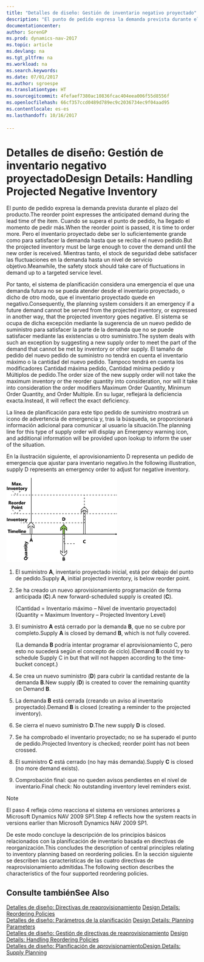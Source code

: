 ```yaml
---
title: "Detalles de diseño: Gestión de inventario negativo proyectado"
description: "El punto de pedido expresa la demanda prevista durante el plazo del producto. Cuando se supera el punto de pedido, ha llegado el momento de pedir más. Pero el inventario proyectado debe ser lo suficientemente grande como para satisfacer la demanda hasta que se reciba el nuevo pedido. Mientras tanto, el stock de seguridad debe satisfacer las fluctuaciones en la demanda hasta un nivel de servicio objetivo."
documentationcenter: 
author: SorenGP
ms.prod: dynamics-nav-2017
ms.topic: article
ms.devlang: na
ms.tgt_pltfrm: na
ms.workload: na
ms.search.keywords: 
ms.date: 07/01/2017
ms.author: sgroespe
ms.translationtype: HT
ms.sourcegitcommit: 4fefaef7380ac10836fcac404eea006f55d8556f
ms.openlocfilehash: 66cf357ccd0489d789ec9c2036734ec9f04aad95
ms.contentlocale: es-es
ms.lasthandoff: 10/16/2017

---
```

# <a name="design-details-handling-projected-negative-inventory"></a><span data-ttu-id="d44d2-106">Detalles de diseño: Gestión de inventario negativo proyectado</span><span class="sxs-lookup"><span data-stu-id="d44d2-106">Design Details: Handling Projected Negative Inventory</span></span>
<span data-ttu-id="d44d2-107">El punto de pedido expresa la demanda prevista durante el plazo del producto.</span><span class="sxs-lookup"><span data-stu-id="d44d2-107">The reorder point expresses the anticipated demand during the lead time of the item.</span></span> <span data-ttu-id="d44d2-108">Cuando se supera el punto de pedido, ha llegado el momento de pedir más.</span><span class="sxs-lookup"><span data-stu-id="d44d2-108">When the reorder point is passed, it is time to order more.</span></span> <span data-ttu-id="d44d2-109">Pero el inventario proyectado debe ser lo suficientemente grande como para satisfacer la demanda hasta que se reciba el nuevo pedido.</span><span class="sxs-lookup"><span data-stu-id="d44d2-109">But the projected inventory must be large enough to cover the demand until the new order is received.</span></span> <span data-ttu-id="d44d2-110">Mientras tanto, el stock de seguridad debe satisfacer las fluctuaciones en la demanda hasta un nivel de servicio objetivo.</span><span class="sxs-lookup"><span data-stu-id="d44d2-110">Meanwhile, the safety stock should take care of fluctuations in demand up to a targeted service level.</span></span>  

 <span data-ttu-id="d44d2-111">Por tanto, el sistema de planificación considera una emergencia el que una demanda futura no se pueda atender desde el inventario proyectado, o dicho de otro modo, que el inventario proyectado quede en negativo.</span><span class="sxs-lookup"><span data-stu-id="d44d2-111">Consequently, the planning system considers it an emergency if a future demand cannot be served from the projected inventory, or expressed in another way, that the projected inventory goes negative.</span></span> <span data-ttu-id="d44d2-112">El sistema se ocupa de dicha excepción mediante la sugerencia de un nuevo pedido de suministro para satisfacer la parte de la demanda que no se puede satisfacer mediante las existencias u otro suministro.</span><span class="sxs-lookup"><span data-stu-id="d44d2-112">The system deals with such an exception by suggesting a new supply order to meet the part of the demand that cannot be met by inventory or other supply.</span></span> <span data-ttu-id="d44d2-113">El tamaño de pedido del nuevo pedido de suministro no tendrá en cuenta el inventario máximo o la cantidad del nuevo pedido. Tampoco tendrá en cuenta los modificadores Cantidad máxima pedido, Cantidad mínima pedido y Múltiplos de pedido.</span><span class="sxs-lookup"><span data-stu-id="d44d2-113">The order size of the new supply order will not take the maximum inventory or the reorder quantity into consideration, nor will it take into consideration the order modifiers Maximum Order Quantity, Minimum Order Quantity, and Order Multiple.</span></span> <span data-ttu-id="d44d2-114">En su lugar, reflejará la deficiencia exacta.</span><span class="sxs-lookup"><span data-stu-id="d44d2-114">Instead, it will reflect the exact deficiency.</span></span>  

 <span data-ttu-id="d44d2-115">La línea de planificación para este tipo pedido de suministro mostrará un icono de advertencia de emergencia y, tras la búsqueda, se proporcionará información adicional para comunicar al usuario la situación.</span><span class="sxs-lookup"><span data-stu-id="d44d2-115">The planning line for this type of supply order will display an Emergency warning icon, and additional information will be provided upon lookup to inform the user of the situation.</span></span>  

 <span data-ttu-id="d44d2-116">En la ilustración siguiente, el aprovisionamiento D representa un pedido de emergencia que ajustar para inventario negativo.</span><span class="sxs-lookup"><span data-stu-id="d44d2-116">In the following illustration, supply D represents an emergency order to adjust for negative inventory.</span></span>  

 ![](media/nav_app_supply_planning_2_negative_inventory.png "NAV_APP_supply_planning_2_negative_inventory")  

1.  <span data-ttu-id="d44d2-117">El suministro **A**, inventario proyectado inicial, está por debajo del punto de pedido.</span><span class="sxs-lookup"><span data-stu-id="d44d2-117">Supply **A**, initial projected inventory, is below reorder point.</span></span>  

2.  <span data-ttu-id="d44d2-118">Se ha creado un nuevo aprovisionamiento programación de forma anticipada (**C**).</span><span class="sxs-lookup"><span data-stu-id="d44d2-118">A new forward-scheduled supply is created (**C**).</span></span>  

     <span data-ttu-id="d44d2-119">(Cantidad = Inventario máximo – Nivel de inventario proyectado)</span><span class="sxs-lookup"><span data-stu-id="d44d2-119">(Quantity = Maximum Inventory – Projected Inventory Level)</span></span>  

3.  <span data-ttu-id="d44d2-120">El suministro **A** está cerrado por la demanda **B**, que no se cubre por completo.</span><span class="sxs-lookup"><span data-stu-id="d44d2-120">Supply **A** is closed by demand **B**, which is not fully covered.</span></span>  

     <span data-ttu-id="d44d2-121">(La demanda **B** podría intentar programar el aprovisionamiento C, pero esto no sucederá según el concepto de ciclo).</span><span class="sxs-lookup"><span data-stu-id="d44d2-121">(Demand **B** could try to schedule Supply C in but that will not happen according to the time-bucket concept.)</span></span>  

4.  <span data-ttu-id="d44d2-122">Se crea un nuevo suministro (**D**) para cubrir la cantidad restante de la demanda **B**.</span><span class="sxs-lookup"><span data-stu-id="d44d2-122">New supply (**D**) is created to cover the remaining quantity on Demand **B**.</span></span>  

5.  <span data-ttu-id="d44d2-123">La demanda **B** está cerrada (creando un aviso al inventario proyectado).</span><span class="sxs-lookup"><span data-stu-id="d44d2-123">Demand **B** is closed (creating a reminder to the projected inventory).</span></span>  

6.  <span data-ttu-id="d44d2-124">Se cierra el nuevo suministro **D**.</span><span class="sxs-lookup"><span data-stu-id="d44d2-124">The new supply **D** is closed.</span></span>  

7.  <span data-ttu-id="d44d2-125">Se ha comprobado el inventario proyectado; no se ha superado el punto de pedido.</span><span class="sxs-lookup"><span data-stu-id="d44d2-125">Projected Inventory is checked; reorder point has not been crossed.</span></span>  

8.  <span data-ttu-id="d44d2-126">El suministro **C** está cerrado (no hay más demanda).</span><span class="sxs-lookup"><span data-stu-id="d44d2-126">Supply **C** is closed (no more demand exists).</span></span>  

9. <span data-ttu-id="d44d2-127">Comprobación final: que no queden avisos pendientes en el nivel de inventario.</span><span class="sxs-lookup"><span data-stu-id="d44d2-127">Final check: No outstanding inventory level reminders exist.</span></span>  

> [!NOTE]  
>  <span data-ttu-id="d44d2-128">El paso 4 refleja cómo reacciona el sistema en versiones anteriores a Microsoft Dynamics NAV 2009 SP1.</span><span class="sxs-lookup"><span data-stu-id="d44d2-128">Step 4 reflects how the system reacts in versions earlier than Microsoft Dynamics NAV 2009 SP1.</span></span>  

 <span data-ttu-id="d44d2-129">De este modo concluye la descripción de los principios básicos relacionados con la planificación de inventario basada en directivas de reorganización.</span><span class="sxs-lookup"><span data-stu-id="d44d2-129">This concludes the description of central principles relating to inventory planning based on reordering policies.</span></span> <span data-ttu-id="d44d2-130">En la sección siguiente se describen las características de las cuatro directivas de reaprovisionamiento admitidas.</span><span class="sxs-lookup"><span data-stu-id="d44d2-130">The following section describes the characteristics of the four supported reordering policies.</span></span>  

## <a name="see-also"></a><span data-ttu-id="d44d2-131">Consulte también</span><span class="sxs-lookup"><span data-stu-id="d44d2-131">See Also</span></span>  
 <span data-ttu-id="d44d2-132">[Detalles de diseño: Directivas de reaprovisionamiento](design-details-reordering-policies.md) </span><span class="sxs-lookup"><span data-stu-id="d44d2-132">[Design Details: Reordering Policies](design-details-reordering-policies.md) </span></span>  
 <span data-ttu-id="d44d2-133">[Detalles de diseño: Parámetros de la planificación](design-details-planning-parameters.md) </span><span class="sxs-lookup"><span data-stu-id="d44d2-133">[Design Details: Planning Parameters](design-details-planning-parameters.md) </span></span>  
 <span data-ttu-id="d44d2-134">[Detalles de diseño: Gestión de directivas de reaprovisionamiento](design-details-handling-reordering-policies.md) </span><span class="sxs-lookup"><span data-stu-id="d44d2-134">[Design Details: Handling Reordering Policies](design-details-handling-reordering-policies.md) </span></span>  
 [<span data-ttu-id="d44d2-135">Detalles de diseño: Planificación de aprovisionamiento</span><span class="sxs-lookup"><span data-stu-id="d44d2-135">Design Details: Supply Planning</span></span>](design-details-supply-planning.md)

